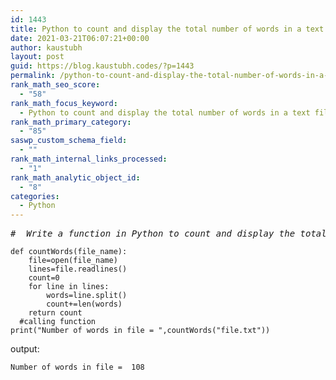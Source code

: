 ```yaml
---
id: 1443
title: Python to count and display the total number of words in a text file.
date: 2021-03-21T06:07:21+00:00
author: kaustubh
layout: post
guid: https://blog.kaustubh.codes/?p=1443
permalink: /python-to-count-and-display-the-total-number-of-words-in-a-text-file/
rank_math_seo_score:
  - "58"
rank_math_focus_keyword:
  - Python to count and display the total number of words in a text file.
rank_math_primary_category:
  - "85"
saswp_custom_schema_field:
  - ""
rank_math_internal_links_processed:
  - "1"
rank_math_analytic_object_id:
  - "8"
categories:
  - Python
---
```

<pre class="wp-block-preformatted"><em>#  Write a function in Python to count and display the total number of words in a text file.</em>
</pre>

<pre class="wp-block-code"><code>def countWords(file_name):
    file=open(file_name)
    lines=file.readlines()
    count=0
    for line in lines:
        words=line.split()
        count+=len(words)
    return count
  #calling function
print("Number of words in file = ",countWords("file.txt"))</code></pre>

output:

<pre class="wp-block-code"><code>Number of words in file =  108
</code></pre>